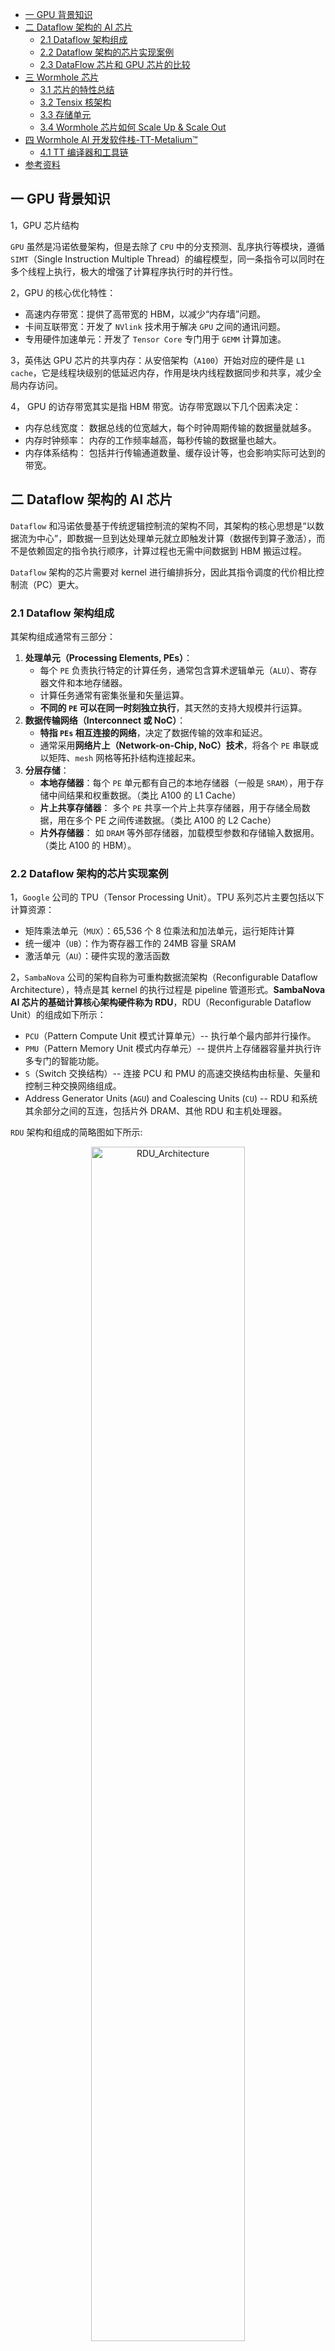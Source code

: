 - [一 GPU 背景知识](#一-gpu-背景知识)
- [二 Dataflow 架构的 AI 芯片](#二-dataflow-架构的-ai-芯片)
	- [2.1 Dataflow 架构组成](#21-dataflow-架构组成)
	- [2.2 Dataflow 架构的芯片实现案例](#22-dataflow-架构的芯片实现案例)
	- [2.3 DataFlow 芯片和 GPU 芯片的比较](#23-dataflow-芯片和-gpu-芯片的比较)
- [三 Wormhole 芯片](#三-wormhole-芯片)
	- [3.1 芯片的特性总结](#31-芯片的特性总结)
	- [3.2 Tensix 核架构](#32-tensix-核架构)
	- [3.3 存储单元](#33-存储单元)
	- [3.4 Wormhole 芯片如何 Scale Up \& Scale Out](#34-wormhole-芯片如何-scale-up--scale-out)
- [四 Wormhole AI 开发软件栈-TT-Metalium™](#四-wormhole-ai-开发软件栈-tt-metalium)
	- [4.1 TT 编译器和工具链](#41-tt-编译器和工具链)
- [参考资料](#参考资料)

## 一 GPU 背景知识

1，GPU 芯片结构

`GPU` 虽然是冯诺依曼架构，但是去除了 `CPU` 中的分支预测、乱序执行等模块，遵循 `SIMT`（Single Instruction Multiple Thread）的编程模型，同一条指令可以同时在多个线程上执行，极大的增强了计算程序执行时的并行性。

2，GPU 的核心优化特性：
- 高速内存带宽：提供了高带宽的 HBM，以减少“内存墙”问题。
- 卡间互联带宽：开发了 `NVlink` 技术用于解决 `GPU` 之间的通讯问题。
- 专用硬件加速单元：开发了 `Tensor Core` 专门用于 `GEMM` 计算加速。

3，英伟达 GPU 芯片的共享内存：从安倍架构（`A100`）开始对应的硬件是 `L1 cache`，它是线程块级别的低延迟内存，作用是块内线程数据同步和共享，减少全局内存访问。

4， GPU 的访存带宽其实是指 HBM 带宽。访存带宽跟以下几个因素决定：
- 内存总线宽度： 数据总线的位宽越大，每个时钟周期传输的数据量就越多。
- 内存时钟频率： 内存的工作频率越高，每秒传输的数据量也越大。
- 内存体系结构： 包括并行传输通道数量、缓存设计等，也会影响实际可达到的带宽。

## 二 Dataflow 架构的 AI 芯片

`Dataflow` 和冯诺依曼基于传统逻辑控制流的架构不同，其架构的核心思想是“以数据流为中心”，即数据一旦到达处理单元就立即触发计算（数据传到算子激活），而不是依赖固定的指令执行顺序，计算过程也无需中间数据到 HBM 搬运过程。

`Dataflow` 架构的芯片需要对 kernel 进行编排拆分，因此其指令调度的代价相比控制流（PC）更大。

### 2.1 Dataflow 架构组成

其架构组成通常有三部分：

1. **处理单元（Processing Elements, PEs）**：
   - 每个 `PE` 负责执行特定的计算任务，通常包含算术逻辑单元（`ALU`）、寄存器文件和本地存储器。
   - 计算任务通常有密集张量和矢量运算。
   - **不同的 `PE` 可以在同一时刻独立执行**，其天然的支持大规模并行运算。
2. **数据传输网络（Interconnect 或 NoC）**：
   - **特指 `PEs` 相互连接的网络**，决定了数据传输的效率和延迟。
   - 通常采用**网络片上（Network-on-Chip, NoC）技术**，将各个 `PE` 串联或以矩阵、`mesh` 网格等拓扑结构连接起来。
3. **分层存储**：
	- **本地存储器**：每个 `PE` 单元都有自己的本地存储器（一般是 `SRAM`），用于存储中间结果和权重数据。（类比 A100 的 L1 Cache）
	- **片上共享存储器**： 多个 `PE` 共享一个片上共享存储器，用于存储全局数据，用在多个 PE 之间传递数据。（类比 A100 的 L2 Cache）
	- **片外存储器**： 如 `DRAM` 等外部存储器，加载模型参数和存储输入数据用。（类比 A100 的 HBM）。

### 2.2 Dataflow 架构的芯片实现案例

1，`Google` 公司的 TPU（Tensor Processing Unit）。TPU 系列芯片主要包括以下计算资源：
- 矩阵乘法单元（`MUX`）：65,536 个 8 位乘法和加法单元，运行矩阵计算
- 统一缓冲（`UB`）：作为寄存器工作的 24MB 容量 SRAM
- 激活单元（`AU`）：硬件实现的激活函数

2，`SambaNova` 公司的架构自称为可重构数据流架构（Reconfigurable Dataflow Architecture），特点是其 kernel 的执行过程是 pipeline 管道形式。**SambaNova AI 芯片的基础计算核心架构硬件称为 RDU**，RDU（Reconfigurable Dataflow Unit）的组成如下所示：
- `PCU`（Pattern Compute Unit 模式计算单元）-- 执行单个最内部并行操作。
- `PMU`（Pattern Memory Unit 模式内存单元）-- 提供片上存储器容量并执行许多专门的智能功能。
- `S`（Switch 交换结构）-- 连接 PCU 和 PMU 的高速交换结构由标量、矢量和控制三种交换网络组成。
- Address Generator Units (`AGU`) and Coalescing Units (`CU`) -- RDU 和系统其余部分之间的互连，包括片外 DRAM、其他 RDU 和主机处理器。

`RDU` 架构和组成的简略图如下所示:

<div align="center">
<img src="../../images/data_flow_chip/RDU_Architecture.jpg" width="70%" alt="RDU_Architecture">
</div>

3，`Tenstorrent` 公司使用 `RISC-V ISA` 作为基础计算核心架构(`Tensix` `core`)，计算单元之间通过片上网络（`NoC`）互联。开发了 Grayskull、Wormhole、BlackHole 三代产品，从第二代产品 `Wormhole` 开始，片上网络 (NoC) 可以通过以太网端口进行多卡互联（scale out）。

`Tenstorrent` 的 AI 架构主要可以分为两类：以 `Wormhole` 为代表的 AI 加速器和以 `Blackhole` 为代表的 CPU+ML 异构解决方案。

Wormhole（代号） AI 加速器芯片的特性：
- 极致扩展性：多个芯片可以组成一台服务器、多个服务器组成一个机柜、多个机柜组成一个POD集群。
- 高并行性
- 高效数据流控制

### 2.3 DataFlow 芯片和 GPU 芯片的比较

1, **Tenstorrent AI 芯片和 Nvidia GPU 芯片在卡间互联的对比**:

- Nvidia GPU 扩展超过 `8` 个 GPU 时需要专用的交换机，超过 `16` 个 GPU 则需要使用 InfiniBand 网络设备。
- Tenstorrent 的 Wormhole 的片上网络（NoC-Network on chip）可以透明地扩展到数据中心，对于软件而言，看起来像是一个由 Tensix 核心组成的 `2D` 同质网格，不需要关心芯片、服务器、机架这种层次结构。

2, Tenstorrent AI 芯片和 Nvidia GPU 芯片在计算上的对比。
- 冯·诺依曼架构下的 GPU 芯片在计算过程中需要将中间结果数据写回内存。
- 数据流架构下的 AI 芯片，**无需将中间结果数据写回内存**。

## 三 Wormhole 芯片

### 3.1 芯片的特性总结

Tenstorrent 以 Wormhole 设计为代表的 AI 芯片包括 n150d、n150s、n300d 和 n300s，它们的芯片规格和特性总结如下表所示：

<div align="center">
<img src="../../images/data_flow_chip/Wormhole_chip_summary.png" width="70%" alt="Wormhole_chip_summary">
</div>

`Wormhole` 主要由网格化的计算单元（`128` 个 Tensix(`n300d`)，蓝色）、内存单元（GDDR6，黄色）和互联单元（ETHERNET，红色）三个重要部分组成。

<div align="center">
<img src="../../images/data_flow_chip/chip_omposition.png" width="70%" alt="chip_omposition">
</div>

### 3.2 Tensix 核架构

`Wormhole` 中的计算单元内核 `Tensix` 展开后的结构图如下图所示：

<div align="center">
<img src="../../images/data_flow_chip/Tensix_archi_detail.jpg" width="70%" alt="Tensix_archi_detail">
</div>

从上述 Tensix 架构的详细组成图可以看出，Tensix 核组成部分有：

- 5 个 Baby RISC-V Core（蓝色部分，BRISC、NRISC、TRISC0、TRISC1、TRISC2），用于控制和标量计算。其中 BRISC 和 NRISC 主要负责数据移动，而剩余的三个 RISC-V Core（TRISCs）负责控制计算过程。
- 数据传输（浅蓝色部分，NOC0、NOC1、NOC OVERLAY），负责控制设备之间和设备与主机之间的数据传输。
- 打包解包（橙色部分，UNPACK、PACK）。
- 内存（黄色部分，L1、SHARED MEM）。
- **数学引擎**（紫色部分，`FPU`、`SFPU`），其中 FPU 是密集张量数学单元，用于执行大量张量数学运算，如矩阵乘法；SFPU 是矢量引擎，用于各种杂项激活运算，如指数、平方根、softmax、topK 等。
- 寄存器组（绿色部分，SRC A、SRC B）。SRC A，SRC B 是源寄存器，DST（未出现在图中）是目标寄存器，它们都是使用一组寄存器，可以存放张量，支持浮点数和低精度数据类型，这里的寄存器和 5 个 Baby RISC-V Core 是不同的寄存器。

软件调用 `FPU` 的典型计算过程分为三个部分：
- 解包 `UNPACK`（从 L1 拷贝数据到 SRC 寄存器），由 TRISC0 负责;
- 计算 `MATH`（FPU 从 SRC 寄存器读取数据进行计算，结果保存在 DST 寄存器），TRISC1 负责;
- 打包 `PACK`（将结果从 DST 寄存器拷贝回 L1），`TRISC2` 负责。

值得注意的是，`FPU` 的计算是 `tile-based`，L1 和寄存器之间的数据传输也是 tile-based。`UNPACK` 和 `PACK` 的数据搬运是通过底层的 `TDMA`（Time Division Multiple Access）指令实现的。

### 3.3 存储单元

Wormhole（n300 板卡）的存储架构的层次结构较为简单（相对于 GPU 而言），分为两个部分：
- `DRAM`: 大小为 24G 的 GDDR6，**所有 Tensix 核共享**。
- `SRAM`: 每个 `Tensix` 核有 `1.5MB` 的 `SRAM`（称为 `L1`），是 `Tensix` 核独有的，有单独的地址空间，可以寻址访问。

### 3.4 Wormhole 芯片如何 Scale Up & Scale Out

Wormhole 借助片上网络 `NoC` 硬件能够很清晰的拓展到：4U 服务器（32 个 Wormhole 芯片）-> Wormhole 数据中心机柜（8台nebula服务器）。`Noc` 避免了不同内存、卡间互联互联，机器互联的 InfiniBand 网络等不同通信速度带来的通信复杂性问题。

## 四 Wormhole AI 开发软件栈-TT-Metalium™

`TT-Metalium™` 是一个用于异构 CPU 和 Tenstorrent 设备集合的低级软件平台，让用户可以直接访问 RISC-V 处理器、NoC（片上网络）以及 Tensix Core 内的矩阵和矢量引擎。

<div align="center">
<img src="../../images/data_flow_chip/tt_software_stack.png" width="80%" alt="tt_software_stack">
</div>

GPU 芯片在模型推理的执行期间，必须将每个内核加载到 CPU 或 GPU 上，从内存中读取数据和权重，执行计算并将输出结果写入内存。然后，该过程在每个阶段重复，从而增加数据移动量并消耗大量内存带宽。具体过程如下图所示:

<div align="center">
<img src="../../images/data_flow_chip/tt_compute1.png" width="80%" alt="tt_compute1.png">
</div>

整个程序运行系统以 `pipeline` 管道的形式运行，`RDU` 的不同部分执行模型的不同层，同时处理每个阶段的不同数据。数据能够畅通无阻地流过每一层，避免上图图下半部分所示的上下文切换和内存访问延迟。

<div align="center">
<img src="../../images/data_flow_chip/tt_pipeline_hardware.png" width="80%" alt="tt_pipeline_hardware.png">
</div>

### 4.1 TT 编译器和工具链

AI 芯片编译器的作用很大，负责将 hight-level 的模型结构源代码转换为数据流图，并做图优化，具体流程包括：
1. 模型结构源代码到数据流图的转换：解析源代码，生成中间表示，并将中间表示转换为数据流图。
2. 图优化和目标代码生成：通过 AI 编译器优化技术提高数据流图的性能，包括：循环展开、流水线优化和数据流图优化等；得到优化后的图之后，编译器再生成最终的目标代码（硬件指令），给 PE 执行。

## 参考资料

- [探索 Dataflow 架构：从理论到芯片实现](https://zhuanlan.zhihu.com/p/716938041)
- [Accelerated Computing with a Reconfigurable Dataflow Architecture](https://sambanova.ai/hubfs/23945802/SambaNova_Accelerated-Computing-with-a-Reconfigurable-Dataflow-Architecture_Whitepaper_English-1.pdf)
